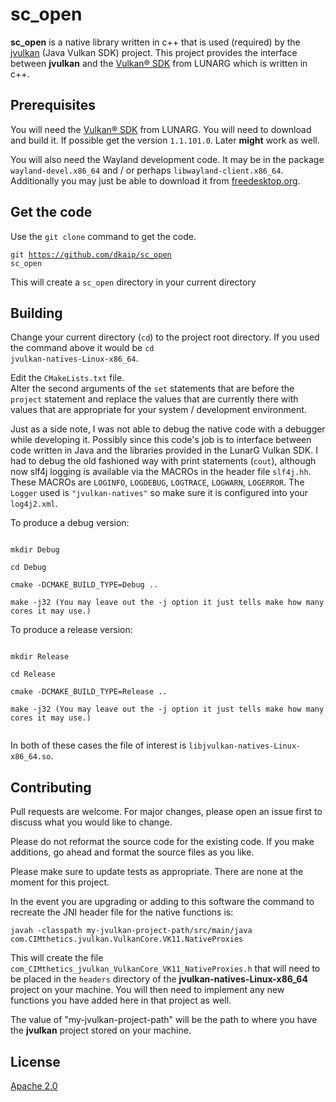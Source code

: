 # sc_open

**sc_open** is a native library written in c++ that is used (required) by the 
[jvulkan](https://github.com/dkaip/jvulkan) (Java Vulkan SDK) project.  This project provides the interface between **jvulkan** 
and the [Vulkan® SDK](https://www.lunarg.com/vulkan-sdk/) from LUNARG which is written in c++.

## Prerequisites
You will need the [Vulkan® SDK](https://www.lunarg.com/vulkan-sdk/) from LUNARG.  You will 
need to download and build it.  If possible get the version <code>1.1.101.0</code>.  Later 
**might** work as well.

You will also need the Wayland development code.  It may be in the package 
<code>wayland-devel.x86\_64</code> and / or perhaps <code>libwayland-client.x86\_64</code>. 
Additionally you may just be able to download it from [freedesktop.org](https://wayland.freedesktop.org/).

## Get the code
Use the <code>git clone</code> command to get the code. 

<code>git https://github.com/dkaip/sc_open sc_open</code> 

This will create a <code>sc_open</code> directory in your current directory


## Building
Change your current directory (<code>cd</code>) to the project root directory.  If you used the 
command above it would be <code>cd jvulkan-natives-Linux-x86_64</code>.    

Edit the <code>CMakeLists.txt</code> file.</br>
Alter the second arguments of the <code>set</code> statements that are 
before the <code>project</code> statement and replace the values that are 
currently there with values that are appropriate for your system / development 
environment.
<p>
Just as a side note, I was not able to debug the native code with a debugger while 
developing it.  Possibly since this code's job is to interface between code written
in Java and the libraries provided in the LunarG Vulkan SDK. I had to debug the old fashioned way with print statements (<code>cout</code>), although now slf4j logging is available via the MACROs in the header file 
<code>slf4j.hh</code>.  These MACROs are <code>LOGINFO</code>, <code>LOGDEBUG</code>, <code>LOGTRACE</code>, 
<code>LOGWARN</code>, <code>LOGERROR</code>. The <code>Logger</code> used is 
<code>&quot;jvulkan-natives&quot;</code> 
so make sure it is configured into your <code>log4j2.xml</code>.

To produce a debug version:

<code>
mkdir Debug </br>
cd Debug </br>
cmake -DCMAKE_BUILD_TYPE=Debug .. </br>
make -j32 (You may leave out the -j option it just tells make how many cores it may use.) </code>

To produce a release version:

<code>
mkdir Release</br>
cd Release</br>
cmake -DCMAKE_BUILD_TYPE=Release ..</br>
make -j32 (You may leave out the -j option it just tells make how many cores it may use.)</br> </code>

In both of these cases the file of interest is <code>libjvulkan-natives-Linux-x86_64.so</code>.

## Contributing
Pull requests are welcome. For major changes, please open an issue first to discuss what you would like to change.  

Please do not reformat the source code for the existing code.  If you make additions, go ahead and format 
the source files as you like.

Please make sure to update tests as appropriate.  There are none at the moment for this project.

In the event you are upgrading or adding to this software the command to recreate the 
JNI header file for the native functions is:

<code>javah -classpath my-jvulkan-project-path/src/main/java com.CIMthetics.jvulkan.VulkanCore.VK11.NativeProxies</code> 

This will create the file <code>com&lowbar;CIMthetics&lowbar;jvulkan&lowbar;VulkanCore&lowbar;VK11&lowbar;NativeProxies.h</code> 
that will need to be placed in the <code>headers</code> directory of 
the **jvulkan-natives-Linux-x86_64** project on your machine.  You will then need to implement 
any new functions you have added here in that project as well. 

The value of &quot;my-jvulkan-project-path&quot; will be the path to where you have the **jvulkan** project stored 
on your machine.

## License
[Apache 2.0](http://www.apache.org/licenses/LICENSE-2.0)